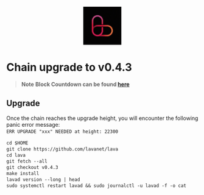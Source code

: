<p align="center">
  <img height="100" height="auto" src="https://raw.githubusercontent.com/Nodeist/Kurulumlar/main/logos/lava.png">
</p>

# Chain upgrade to v0.4.3
> **Note** **Block Countdown can be found [here](https://lava.explorers.guru/block/22300)**

## Upgrade
Once the chain reaches the upgrade height, you will encounter the following panic error message:\
`ERR UPGRADE "xxx" NEEDED at height: 22300`
```
cd $HOME
git clone https://github.com/lavanet/lava
cd lava
git fetch --all
git checkout v0.4.3
make install
lavad version --long | head
sudo systemctl restart lavad && sudo journalctl -u lavad -f -o cat
```
